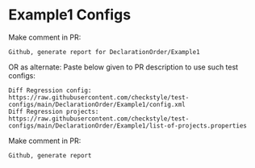 # Example1 Configs
Make comment in PR:
```
Github, generate report for DeclarationOrder/Example1
```
OR as alternate:
Paste below given to PR description to use such test configs:
```
Diff Regression config: https://raw.githubusercontent.com/checkstyle/test-configs/main/DeclarationOrder/Example1/config.xml
Diff Regression projects: https://raw.githubusercontent.com/checkstyle/test-configs/main/DeclarationOrder/Example1/list-of-projects.properties
```
Make comment in PR:
```
Github, generate report
```
